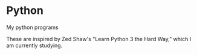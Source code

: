 # Python
My python programs

These are inspired by Zed Shaw's "Learn Python 3 the Hard Way," which I am currently studying.
